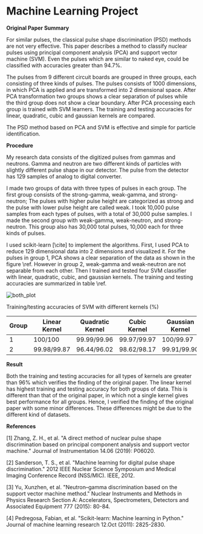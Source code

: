 # Machine Learning Project 

**Original Paper Summary**

For similar pulses, the classical pulse shape discrimination (PSD) methods are not very effective. This paper describes a method to classify nuclear pulses using principal component analysis (PCA) and support vector machine (SVM). Even the pulses which are similar to naked eye, could be classified with accuracies greater than 94.7%.

The pulses from 9 different circuit boards are grouped in three groups, each consisting of three kinds of pulses. The pulses consists of 1000 dimensions, in which PCA is applied and are transformed into 2 dimensional space. After PCA transformation two groups shows a clear separation of pulses while the third group does not show a clear boundary. After PCA processing each group is trained with SVM learners. The training and testing accuracies for linear, quadratic, cubic and gaussian kernels are compared. 

The PSD method based on PCA and SVM is effective and simple for particle identification.

**Procedure**

My research data consists of the digitized pulses from gammas and neutrons. Gamma and neutron are two different kinds of particles with slightly different pulse shape in our detector. The pulse from the detector has 129 samples of analog to digital converter.

I made two groups of data with three types of pulses in each group. The first group consists of the strong-gamma, weak-gamma, and strong-neutron; The pulses with higher pulse height are categorized as strong and the pulse with lower pulse height are called weak. I took 10,000 pulse samples from each types of pulses, with a total of 30,000 pulse samples. I made the second group with weak-gamma, weak-neutron, and strong-neutron. This group also has 30,000 total pulses, 10,000 each for three kinds of pulses.

I used scikit-learn [\cite] to implement the algorithms. First, I used PCA to reduce 129 dimensional data into 2 dimensions and visualized it. For the pulses in group 1, PCA shows a clear separation of the data as shown in the figure \ref. However in group 2, weak-gamma and weak-neutron are not separable from each other. Then I trained and tested four SVM classifier with linear, quadratic, cubic, and gaussian kernels. The training and testing accuracies are summarized in table \ref.

![both_plot](https://user-images.githubusercontent.com/53912470/69448945-afa60480-0d27-11ea-8365-63307b5e40e9.jpg)

Training/testing accuracies of SVM with different kernels (%)

| Group       | Linear Kernel          | Quadratic Kernel  | Cubic Kernel | Gaussian Kernel |
| ------------- |-------------| -----|-------|----------|
| 1      | 100/100 | 99.99/99.96 | 99.97/99.97 | 100/99.97 |
| 2      | 99.98/99.87      |   96.44/96.02 | 98.62/98.17 | 99.91/99.90 |

**Result**

Both the training and testing accuracies for all types of kernels are greater than 96% which verifies the finding of the original paper. The linear kernel has highest training and testing accuracy for both groups of data. This is different than that of the original paper, in which not a single kernel gives best performance for all groups.
Hence, I verified the finding of the original paper with some minor differences. These differences might be due to the different kind of datasets.

**References**

[1] Zhang, Z. H., et al. "A direct method of nuclear pulse shape discrimination based on principal component analysis and support vector machine." Journal of Instrumentation 14.06 (2019): P06020.

[2] Sanderson, T. S., et al. "Machine learning for digital pulse shape discrimination." 2012 IEEE Nuclear Science Symposium and Medical Imaging Conference Record (NSS/MIC). IEEE, 2012.

[3] Yu, Xunzhen, et al. "Neutron–gamma discrimination based on the support vector machine method." Nuclear Instruments and Methods in Physics Research Section A: Accelerators, Spectrometers, Detectors and Associated Equipment 777 (2015): 80-84.

[4] Pedregosa, Fabian, et al. "Scikit-learn: Machine learning in Python." Journal of machine learning research 12.Oct (2011): 2825-2830.
